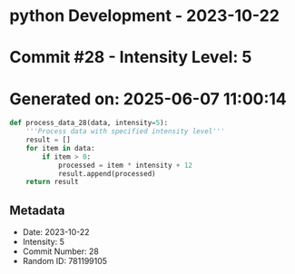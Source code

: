 ﻿# python Development - 2023-10-22
# Commit #28 - Intensity Level: 5
# Generated on: 2025-06-07 11:00:14
```python
def process_data_28(data, intensity=5):
    '''Process data with specified intensity level'''
    result = []
    for item in data:
        if item > 0:
            processed = item * intensity + 12
            result.append(processed)
    return result
```
## Metadata
- Date: 2023-10-22
- Intensity: 5
- Commit Number: 28
- Random ID: 781199105

